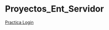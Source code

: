 # Proyectos_Ent_Servidor
[Practica Login](https://github.com/Alvaro-FZ/Proyectos_Ent_Servidor/blob/main/PDFs/Actividad%20pr%C3%A1ctica%20RBAC%20y%20Redireccion.pdf)

